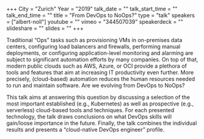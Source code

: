 +++
City = "Zurich"
Year = "2019"
talk_date = ""
talk_start_time = ""
talk_end_time = ""
title = "From DevOps to NoOps?"
type = "talk"
speakers = ["albert-noll"]
youtube = ""
vimeo = "344507039"
speakerdeck = ""
slideshare = ""
slides = ""
+++

Traditional “Ops” tasks such as provisioning VMs in on-premises data centers,
configuring load balancers and firewalls, performing manual deployments, or configuring
application-level monitoring and alarming are subject to significant automation efforts
by many companies. On top of that, modern public clouds such as AWS, Azure, or OCI provide
a plethora of tools and features that aim at increasing IT productivity even further. More
precisely, (cloud-based) automation reduces the human resources needed to run and
maintain software. Are we evolving from DevOps to NoOps?

This talk aims at answering this question by discussing a selection of the most important
established (e.g., Kubernetes) as well as prospective (e.g., serverless) cloud-based tools
and techniques. For each presented technology, the talk draws conclusions on what DevOps
skills will gain/loose importance in the future. Finally, the talk combines the individual
results and presents a “cloud-native DevOps engineer” profile.
